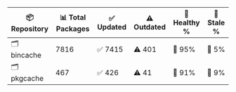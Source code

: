 | 📦 Repository | 📊 Total Packages | ✅ Updated | ⚠️ Outdated | 💚 Healthy % | 🔴 Stale % |
|---------------|-------------------|------------|-------------|-------------|------------|
| 🗂️ bincache | 7816 | ✅ 7415 | ⚠️ 401 | 💚 95% | 🔴 5% |
| 🗂️ pkgcache | 467 | ✅ 426 | ⚠️ 41 | 💚 91% | 🔴 9% |
